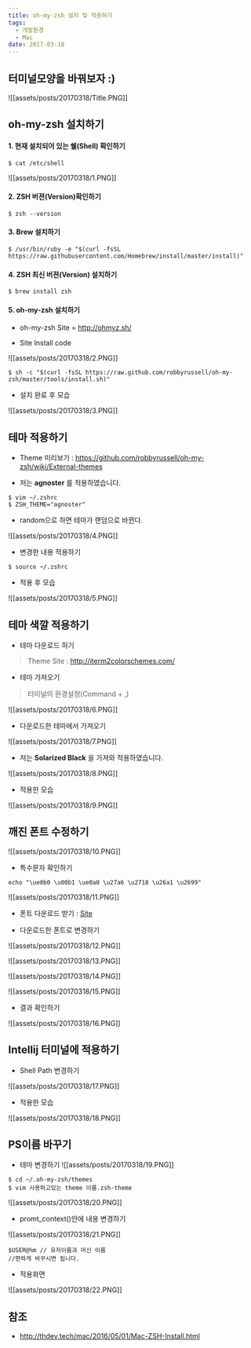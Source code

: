 ```yaml
---
title: oh-my-zsh 설치 및 적용하기
tags:
  - 개발환경
  - Mac
date: 2017-03-18
---
```


## 터미널모양을 바꿔보자 :)

![[assets/posts/20170318/Title.PNG]]

## oh-my-zsh 설치하기

#### 1. 현재 설치되어 있는 쉘(Shell) 확인하기

```shell
$ cat /etc/shell
```

![[assets/posts/20170318/1.PNG]]

#### 2. ZSH 버젼(Version)확인하기

```shell
$ zsh --version
```

#### 3. Brew 설치하기

```shell
$ /usr/bin/ruby -e "$(curl -fsSL https://raw.githubusercontent.com/Homebrew/install/master/install)"
```

#### 4. ZSH 최신 버젼(Version) 설치하기

```shell
$ brew install zsh
```

#### 5. oh-my-zsh 설치하기

- oh-my-zsh Site = <http://ohmyz.sh/>

- Site Install code

![[assets/posts/20170318/2.PNG]]

```shell
$ sh -c "$(curl -fsSL https://raw.github.com/robbyrussell/oh-my-zsh/master/tools/install.sh)"
```

- 설치 완료 후 모습

![[assets/posts/20170318/3.PNG]]

## 테마 적용하기
- Theme 미리보기 :  <https://github.com/robbyrussell/oh-my-zsh/wiki/External-themes>

- 저는 **agnoster** 를 적용하였습니다.

```shell
$ vim ~/.zshrc
$ ZSH_THEME="agnoster"
```

- random으로 하면 테마가 랜덤으로 바뀐다.

![[assets/posts/20170318/4.PNG]]

- 변경한 내용 적용하기

```shell
$ source ~/.zshrc
```

- 적용 후 모습

![[assets/posts/20170318/5.PNG]]

## 테마 색깔 적용하기
- 테마 다운로드 하기
 > Theme Site : <http://iterm2colorschemes.com/>

- 테마 가져오기
 > 터미널의 환경설정(Command + ,)

![[assets/posts/20170318/6.PNG]]

- 다운로드한 테마에서 가져오기

![[assets/posts/20170318/7.PNG]]

- 저는 **Solarized Black** 을 가져와 적용하였습니다.

![[assets/posts/20170318/8.PNG]]

- 적용한 모습

![[assets/posts/20170318/9.PNG]]

## 깨진 폰트 수정하기

![[assets/posts/20170318/10.PNG]]

- 특수문자 확인하기

```shell
echo "\ue0b0 \u00b1 \ue0a0 \u27a6 \u2718 \u26a1 \u2699"
```

![[assets/posts/20170318/11.PNG]]

- 폰트 다운로드 받기 : [Site](https://github.com/powerline/fonts/blob/master/Meslo/Meslo%20LG%20M%20DZ%20Regular%20for%20Powerline.otf)

- 다운로드한 폰트로 변경하기

![[assets/posts/20170318/12.PNG]]

![[assets/posts/20170318/13.PNG]]

![[assets/posts/20170318/14.PNG]]

![[assets/posts/20170318/15.PNG]]

- 결과 확인하기

![[assets/posts/20170318/16.PNG]]

## Intellij 터미널에 적용하기

- Shell Path 변경하기

![[assets/posts/20170318/17.PNG]]

- 적용한 모습

![[assets/posts/20170318/18.PNG]]

## PS이름 바꾸기

- 테마 변경하기
![[assets/posts/20170318/19.PNG]]

```shell
$ cd ~/.oh-my-zsh/themes
$ vim 사용하고있는 theme 이름.zsh-theme
```

![[assets/posts/20170318/20.PNG]]

- promt_context()안에 내용 변경하기

![[assets/posts/20170318/21.PNG]]

```shell
$USER@%m // 유저이름과 머신 이름
//편하게 바꾸시면 됩니다.
```

- 적용화면

![[assets/posts/20170318/22.PNG]]



## 참조
- <http://thdev.tech/mac/2016/05/01/Mac-ZSH-Install.html>

